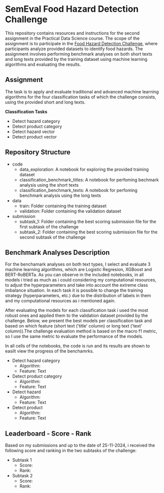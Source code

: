 # SemEval Food Hazard Detection Challenge

This repository contains resources and instructions for the second assignment in the Practical Data Science course. The scope of the assignment is to participate in the [Food Hazard Detection Challenge](https://food-hazard-detection-semeval-2025.github.io/ "Link"), where participants analyze provided datasets to identify food hazards. The assignment involves performing benchmark analyses on both short texts and long texts provided by the training dataset using machine learning algorithms and evaluating the results.


## Assignment

The task is to apply and evaluate traditional and advanced machine learning algorithms for the four classification tasks of which the challenge consists, using the provided short and long texts.

**Classification Tasks**
- Detect hazard category
- Detect product category
- Detect hazard vector
- Detect product vector

## Repository Structure

- code
    - data_exploration: A notebook for exploring the provided training dataset
    - classification_benchmark_titles: A notebook for perfoming bechmark analysis using the short texts
    - classification_benchmark_texts: A notebook for perfoming benchmark analysis using the long texts
- data
    - train: Folder containing the training dataset
    - validation: Folder containing the validation dataset
- submission
    - subtask_1: Folder containing the best scoring submission file for the first subtask of the challenge
    - subtask_2: Folder containing the best scoring submission file for the second subtask of the challenge

## Benchmark Analyses Description

For the benchamark analyses on both text types, I select and evaluate 3 machine learning algorithms, which are Logistic Regresion, XGBoost and BERT-RoBERTa. As you can observe in the included notebooks, in all models i tried as much as i could considering my computational resources, to adjust the hyperparameters and take into account the extreme class imbalance situation. In each task it is possible to change the training strategy (hyperparameters, etc.) due to the distribution of labels in them and my computational resources as i mentioned again. 

After evaluating the models for each classification task i used the most robust ones and applied them to the validation dataset provided by the challenge. Below, we present the best models per classification task and based on which feature (short text ('title' column) or long text ('text' column)).The challenge evaluation method is based on the macro f1 metric, so I use the same metric to evaluate the performance of the models.

In all cells of the notebooks, the code is run and its results are shown to easilt view the progress of the benchamrks. 

- Detect hazard category
    - Algorithm: 
    - Feature: Text
- Detect product category
    - Algorithm:
    - Feature: Text
- Detect hazard
    - Algorithm:
    - Feature: Text
- Detect product
    - Algorithm:
    - Feature: Text

## Leaderboard - Score - Rank

Based on my submissions and up to the date of 25-11-2024, i received the following score and ranking in the two subtasks of the challenge:

- Subtask 1
    - Score:
    - Rank:
- Subtask 2
    - Score:
    - Rank: 